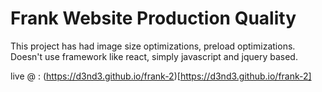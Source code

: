 # Frank Website Production Quality

This project has had image size optimizations, preload optimizations.  
Doesn't use framework like react, simply javascript and jquery based.


live @ : (https://d3nd3.github.io/frank-2)[https://d3nd3.github.io/frank-2]